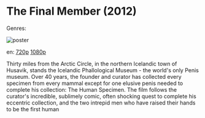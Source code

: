 # The Final Member (2012)

Genres: 

![poster](http://image.tmdb.org/t/p/w500/yxqCRqG99QjfllQgJvFtqzgImKp.jpg)

en:
  [720p](magnet:?xt=urn:btih:D43EE8C99009195A6CFB65279763025F15AA1C2B&tr=udp://glotorrents.pw:6969/announce&tr=udp://tracker.opentrackr.org:1337/announce&tr=udp://torrent.gresille.org:80/announce&tr=udp://tracker.openbittorrent.com:80&tr=udp://tracker.coppersurfer.tk:6969&tr=udp://tracker.leechers-paradise.org:6969&tr=udp://p4p.arenabg.ch:1337&tr=udp://tracker.internetwarriors.net:1337)
  [1080p](magnet:?xt=urn:btih:4a77a0c06fcadabfcb8e353d65ccafb346594d31&dn=The+Final+Member+%282012%29+1080p+BrRip+x264+-+YIFY&tr=udp%3A%2F%2Ftracker.openbittorrent.com%3A80%2Fannounce&tr=udp%3A%2F%2Fglotorrents.pw%3A6969%2Fannounce&tr=udp%3A%2F%2Ftracker.openbittorrent.com%3A80%2Fannounce&tr=udp%3A%2F%2Ftracker.opentrackr.org%3A1337%2Fannounce&tr=udp%3A%2F%2Fzer0day.to%3A1337%2Fannounce&tr=udp%3A%2F%2Ftracker.coppersurfer.tk%3A6969%2Fannounce)
  


Thirty miles from the Arctic Circle, in the northern Icelandic town of Husavik, stands the Icelandic Phallological Museum - the world's only Penis museum. Over 40 years, the founder and curator has collected every specimen from every mammal except for one elusive penis needed to complete his collection: The Human Specimen. The film follows the curator's incredible, sublimely comic, often shocking quest to complete his eccentric collection, and the two intrepid men who have raised their hands to be the first human